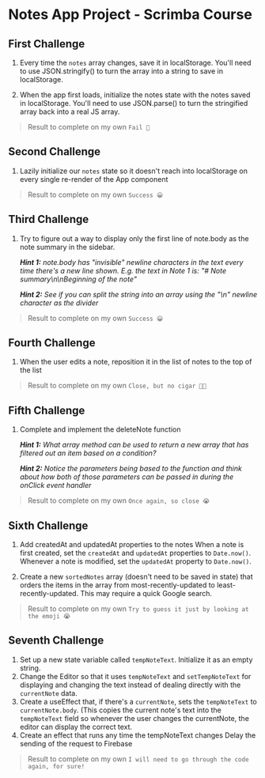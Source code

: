 # Notes App Project - Scrimba Course

## First Challenge

1. Every time the `notes` array changes, save it
   in localStorage. You'll need to use JSON.stringify()
   to turn the array into a string to save in localStorage.

2. When the app first loads, initialize the notes state
   with the notes saved in localStorage. You'll need to
   use JSON.parse() to turn the stringified array back
   into a real JS array.

> Result to complete on my own `Fail 🥲`

## Second Challenge

1. Lazily initialize our `notes` state so it doesn't
   reach into localStorage on every single re-render
   of the App component

> Result to complete on my own `Success 😀`

## Third Challenge

1. Try to figure out a way to display only the
   first line of note.body as the note summary in the
   sidebar.

   **_Hint 1:_** _note.body has "invisible" newline characters
   in the text every time there's a new line shown. E.g.
   the text in Note 1 is:
   "# Note summary\n\nBeginning of the note"_

   **_Hint 2:_** _See if you can split the string into an array
   using the "\n" newline character as the divider_

> Result to complete on my own `Success 😀`

## Fourth Challenge

1. When the user edits a note, reposition
   it in the list of notes to the top of the list

> Result to complete on my own `Close, but no cigar 🤦🥲`

## Fifth Challenge

1. Complete and implement the deleteNote function

   **_Hint 1:_** _What array method can be used to return a new
   array that has filtered out an item based
   on a condition?_

   **_Hint 2:_** _Notice the parameters being based to the function
   and think about how both of those parameters
   can be passed in during the onClick event handler_

> Result to complete on my own `Once again, so close 😭`

## Sixth Challenge

1. Add createdAt and updatedAt properties to the notes
   When a note is first created, set the `createdAt` and `updatedAt`
   properties to `Date.now()`. Whenever a note is modified, set the
   `updatedAt` property to `Date.now()`.

2. Create a new `sortedNotes` array (doesn't need to be saved
   in state) that orders the items in the array from
   most-recently-updated to least-recently-updated.
   This may require a quick Google search.

> Result to complete on my own `Try to guess it just by looking at the emoji 😭`

## Seventh Challenge

1. Set up a new state variable called `tempNoteText`. Initialize
   it as an empty string.
2. Change the Editor so that it uses `tempNoteText` and
   `setTempNoteText` for displaying and changing the text instead
   of dealing directly with the `currentNote` data.
3. Create a useEffect that, if there's a `currentNote`, sets
   the `tempNoteText` to `currentNote.body`. (This copies the
   current note's text into the `tempNoteText` field so whenever
   the user changes the currentNote, the editor can display the
   correct text.
4. Create an effect that runs any time the tempNoteText changes
   Delay the sending of the request to Firebase

> Result to complete on my own `I will need to go through the code again, for sure!`
